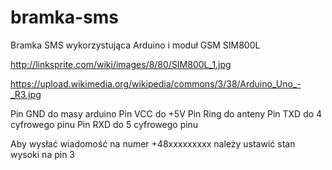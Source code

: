 # bramka-sms

Bramka SMS wykorzystująca Arduino i moduł GSM SIM800L

http://linksprite.com/wiki/images/8/80/SIM800L_1.jpg

https://upload.wikimedia.org/wikipedia/commons/3/38/Arduino_Uno_-_R3.jpg

Pin GND do masy arduino
Pin VCC do +5V
Pin Ring do anteny
Pin TXD do 4 cyfrowego pinu
Pin RXD do 5 cyfrowego pinu

Aby wysłać wiadomość na numer +48xxxxxxxxx należy ustawić stan wysoki na pin 3
